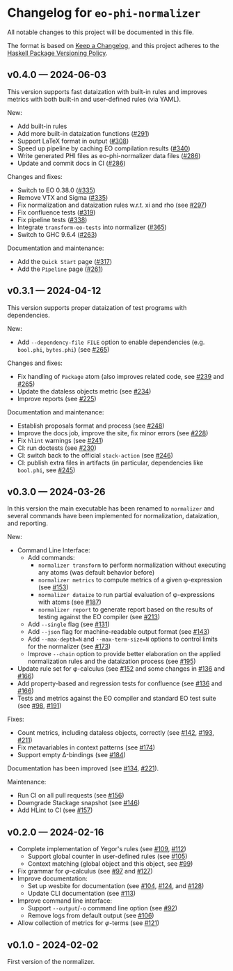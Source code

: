 # Changelog for `eo-phi-normalizer`

All notable changes to this project will be documented in this file.

The format is based on [Keep a Changelog](https://keepachangelog.com/en/1.0.0/),
and this project adheres to the
[Haskell Package Versioning Policy](https://pvp.haskell.org/).

## v0.4.0 — 2024-06-03

This version supports fast dataization with built-in rules and improves metrics with both built-in and user-defined rules (via YAML).

New:

- Add built-in rules
- Add more built-in dataization functions ([#291](https://github.com/objectionary/normalizer/pull/291))
- Support LaTeX format in output ([#308](https://github.com/objectionary/normalizer/pull/308))
- Speed up pipeline by caching EO compilation results ([#340](https://github.com/objectionary/normalizer/pull/340))
- Write generated PHI files as eo-phi-normalizer data files ([#286](https://github.com/objectionary/normalizer/pull/286))
- Update and commit docs in CI ([#286](https://github.com/objectionary/normalizer/pull/286))

Changes and fixes:

- Switch to EO 0.38.0 ([#335](https://github.com/objectionary/normalizer/pull/335))
- Remove VTX and Sigma ([#335](https://github.com/objectionary/normalizer/pull/335))
- Fix normalization and dataization rules w.r.t. xi and rho (see [#297](https://github.com/objectionary/normalizer/pull/297))
- Fix confluence tests ([#319](https://github.com/objectionary/normalizer/pull/319))
- Fix pipeline tests ([#338](https://github.com/objectionary/normalizer/pull/338))
- Integrate `transform-eo-tests` into normalizer ([#365](https://github.com/objectionary/normalizer/pull/365))
- Switch to GHC 9.6.4 ([#263](https://github.com/objectionary/normalizer/pull/263))

Documentation and maintenance:

- Add the `Quick Start` page ([#317](https://github.com/objectionary/normalizer/pull/317))
- Add the `Pipeline` page ([#261](https://github.com/objectionary/normalizer/pull/261))

## v0.3.1 — 2024-04-12

This version supports proper dataization of test programs with dependencies.

New:

- Add `--dependency-file FILE` option to enable dependencies (e.g. `bool.phi`, `bytes.phi`) (see [#265](https://github.com/objectionary/normalizer/pull/265))

Changes and fixes:

- Fix handling of `Package` atom (also improves related code, see [#239](https://github.com/objectionary/normalizer/pull/239) and [#265](https://github.com/objectionary/normalizer/pull/265))
- Update the dataless objects metric (see [#234](https://github.com/objectionary/normalizer/pull/234))
- Improve reports (see [#225](https://github.com/objectionary/normalizer/pull/225))

Documentation and maintenance:

- Establish proposals format and process (see [#248](https://github.com/objectionary/normalizer/pull/248))
- Improve the docs job, improve the site, fix minor errors (see [#228](https://github.com/objectionary/normalizer/pull/228))
- Fix `hlint` warnings (see [#241](https://github.com/objectionary/normalizer/pull/241))
- CI: run doctests (see [#230](https://github.com/objectionary/normalizer/pull/230))
- CI: switch back to the official `stack-action` (see [#246](https://github.com/objectionary/normalizer/pull/246))
- CI: publish extra files in artifacts (in particular, dependencies like `bool.phi`, see [#245](https://github.com/objectionary/normalizer/pull/245))

## v0.3.0 — 2024-03-26

In this version the main executable has been renamed to `normalizer`
and several commands have been implemented for normalization, dataization,
and reporting.

New:

- Command Line Interface:
  - Add commands:
    - `normalizer transform` to perform normalization without executing any atoms (was default behavior before)
    - `normalizer metrics` to compute metrics of a given φ-expression (see [#153](https://github.com/objectionary/normalizer/pull/153))
    - `normalizer dataize` to run partial evaluation of φ-expressions with atoms (see [#187](https://github.com/objectionary/normalizer/pull/187))
    - `normalizer report` to generate report based on the results of testing against the EO compiler (see [#213](https://github.com/objectionary/normalizer/pull/213))
  - Add `--single` flag (see [#131](https://github.com/objectionary/normalizer/pull/131))
  - Add `--json` flag for machine-readable output format (see [#143](https://github.com/objectionary/normalizer/pull/143))
  - Add `--max-depth=N` and `--max-term-size=N` options to control limits for the normalizer (see [#173](https://github.com/objectionary/normalizer/pull/173))
  - Improve `--chain` option to provide better elaboration on the applied normalization rules and the dataization process (see [#195](https://github.com/objectionary/normalizer/pull/195))
- Update rule set for φ-calculus (see [#152](https://github.com/objectionary/normalizer/pull/152) and some changes in [#136](https://github.com/objectionary/normalizer/pull/136) and [#166](https://github.com/objectionary/normalizer/pull/166))
- Add property-based and regression tests for confluence (see [#136](https://github.com/objectionary/normalizer/pull/136) and [#166](https://github.com/objectionary/normalizer/pull/166))
- Tests and metrics against the EO compiler and standard EO test suite (see [#98](https://github.com/objectionary/normalizer/pull/98), [#191](https://github.com/objectionary/normalizer/pull/191))

Fixes:

- Count metrics, including dataless objects, correctly (see [#142](https://github.com/objectionary/normalizer/pull/142), [#193](https://github.com/objectionary/normalizer/pull/193), [#211](https://github.com/objectionary/normalizer/pull/211))
- Fix metavariables in context patterns (see [#174](https://github.com/objectionary/normalizer/pull/174))
- Support empty Δ-bindings (see [#184](https://github.com/objectionary/normalizer/pull/184))

Documentation has been improved (see [#134](https://github.com/objectionary/normalizer/pull/134), [#221](https://github.com/objectionary/normalizer/pull/221)).

Maintenance:

- Run CI on all pull requests (see [#156](https://github.com/objectionary/normalizer/pull/156))
- Downgrade Stackage snapshot (see [#146](https://github.com/objectionary/normalizer/pull/146))
- Add HLint to CI (see [#157](https://github.com/objectionary/normalizer/pull/157))

## v0.2.0 — 2024-02-16

- Complete implementation of Yegor's rules (see [#109](https://github.com/objectionary/normalizer/pull/109), [#112](https://github.com/objectionary/normalizer/pull/112))
  - Support global counter in user-defined rules (see [#105](https://github.com/objectionary/normalizer/pull/105))
  - Context matching (global object and this object, see [#99](https://github.com/objectionary/normalizer/pull/99))
- Fix grammar for $\varphi$-calculus (see [#97](https://github.com/objectionary/normalizer/pull/97) and [#127](https://github.com/objectionary/normalizer/pull/127))
- Improve documentation:
  - Set up wesbite for documentation (see [#104](https://github.com/objectionary/normalizer/pull/104), [#124](https://github.com/objectionary/normalizer/pull/124), and [#128](https://github.com/objectionary/normalizer/pull/128))
  - Update CLI documentation (see [#113](https://github.com/objectionary/normalizer/pull/113))
- Improve command line interface:
  - Support `--output`/`-o` command line option (see [#92](https://github.com/objectionary/normalizer/pull/92))
  - Remove logs from default output (see [#106](https://github.com/objectionary/normalizer/pull/106))
- Allow collection of metrics for $\varphi$-terms (see [#121](https://github.com/objectionary/normalizer/pull/121))

## v0.1.0 - 2024-02-02

First version of the normalizer.
